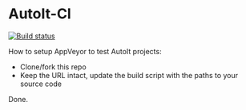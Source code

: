 # AutoIt-CI

[![Build status](https://ci.appveyor.com/api/projects/status/hijuxbk46prc45t5?svg=true)](https://ci.appveyor.com/project/minxomat/autoit-ci)

How to setup AppVeyor to test AutoIt projects:

- Clone/fork this repo
- Keep the URL intact, update the build script with the paths to your source code

Done.
